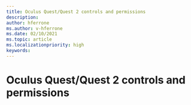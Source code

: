 ```yaml
---
title: Oculus Quest/Quest 2 controls and permissions
description: 
author: hferrone
ms.author: v-hferrone
ms.date: 02/10/2021
ms.topic: article
ms.localizationpriority: high
keywords: 
---
```


# Oculus Quest/Quest 2 controls and permissions

